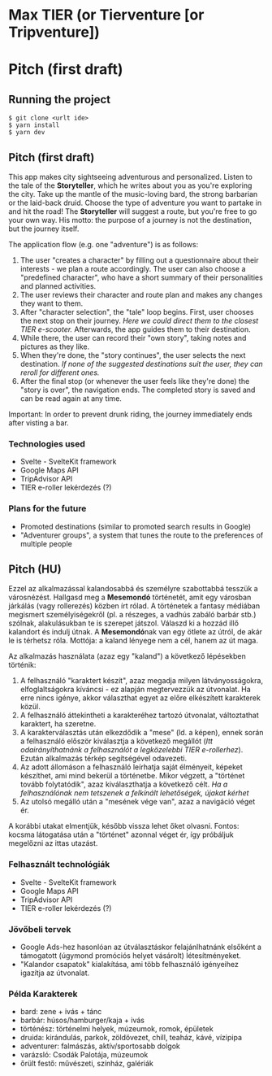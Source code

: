 # Max TIER (or Tierventure [or Tripventure])

# Pitch (first draft)

## Running the project

```shell
$ git clone <urlt ide>
$ yarn install
$ yarn dev
```

## Pitch (first draft)

This app makes city sightseeing adventurous and personalized. Listen to the tale of the **Storyteller**, which he writes about you as you're exploring the city. Take up the mantle of the music-loving bard, the strong barbarian or the laid-back druid. Choose the type of adventure you want to partake in and hit the road! The **Storyteller** will suggest a route, but you're free to go your own way. His motto: the purpose of a journey is not the destination, but the journey itself.

The application flow (e.g. one "adventure") is as follows:

1. The user "creates a character" by filling out a questionnaire about their interests - we plan a route accordingly. The user can also choose a "predefined character", who have a short summary of their personalities and planned activities.
1. The user reviews their character and route plan and makes any changes they want to them.
1. After "character selection", the "tale" loop begins. First, user chooses the next stop on their journey. _Here we could direct them to the closest TIER e-scooter._ Afterwards, the app guides them to their destination.
1. While there, the user can record their "own story", taking notes and pictures as they like.
1. When they're done, the "story continues", the user selects the next destination. _If none of the suggested destinations suit the user, they can reroll for different ones._
1. After the final stop (or whenever the user feels like they're done) the "story is over", the navigation ends. The completed story is saved and can be read again at any time.

Important: In order to prevent drunk riding, the journey immediately ends after visting a bar.

### Technologies used

- Svelte - SvelteKit framework
- Google Maps API
- TripAdvisor API
- TIER e-roller lekérdezés (?)

### Plans for the future

- Promoted destinations (similar to promoted search results in Google)
- "Adventurer groups", a system that tunes the route to the preferences of multiple people

## Pitch (HU)

Ezzel az alkalmazással kalandosabbá és személyre szabottabbá tesszük a városnézést. Hallgasd meg a **Mesemondó** történetét, amit egy városban járkálás (vagy rollerezés) közben írt rólad. A történetek a fantasy médiában megismert személyiségekről (pl. a részeges, a vadhús zabáló barbár stb.) szólnak, alakulásukban te is szerepet játszol. Válaszd ki a hozzád illő kalandort és indulj útnak. A **Mesemondó**nak van egy ötlete az útról, de akár le is térhetsz róla. Mottója: a kaland lényege nem a cél, hanem az út maga.

Az alkalmazás használata (azaz egy "kaland") a következő lépésekben történik:

1. A felhasználó "karaktert készít", azaz megadja milyen látványosságokra, elfoglaltságokra kíváncsi - ez alapján megtervezzük az útvonalat. Ha erre nincs igénye, akkor választhat egyet az előre elkészített karakterek közül.
1. A felhasználó áttekintheti a karakteréhez tartozó útvonalat, változtathat karaktert, ha szeretne.
1. A karakterválasztás után elkezdődik a "mese" (ld. a képen), ennek során a felhasználó először kiválasztja a következő megállót (_Itt odairányíthatnánk a felhasználót a legközelebbi TIER e-rollerhez_). Ezután alkalmazás térkép segítségével odavezeti.
1. Az adott állomáson a felhasználó leírhatja saját élményeit, képeket készíthet, ami mind bekerül a történetbe. Mikor végzett, a "történet tovább folytatódik", azaz kiválaszthatja a következő célt. _Ha a felhasználónak nem tetszenek a felkínált lehetőségek, újakat kérhet_
1. Az utolsó megálló után a "mesének vége van", azaz a navigáció véget ér.

A korábbi utakat elmentjük, később vissza lehet őket olvasni.
Fontos: kocsma látogatása után a "történet" azonnal véget ér, így próbáljuk megelőzni az ittas utazást.

### Felhasznált technológiák

- Svelte - SvelteKit framework
- Google Maps API
- TripAdvisor API
- TIER e-roller lekérdezés (?)

### Jövőbeli tervek

- Google Ads-hez hasonlóan az útválasztáskor felajánlhatnánk elsőként a támogatott (úgymond promóciós helyet vásárolt) létesítményeket.
- "Kalandor csapatok" kialakítása, ami több felhasználó igényeihez igazítja az útvonalat.

### Példa Karakterek

- bard: zene + ivás + tánc
- barbár: húsos/hamburger/kaja + ivás
- történész: történelmi helyek, múzeumok, romok, épületek
- druida: kirándulás, parkok, zöldövezet, chill, teaház, kávé, vízipipa
- adventurer: falmászás, aktív/sportosabb dolgok
- varázsló: Csodák Palotája, múzeumok
- őrült festő: művészeti, színház, galériák
